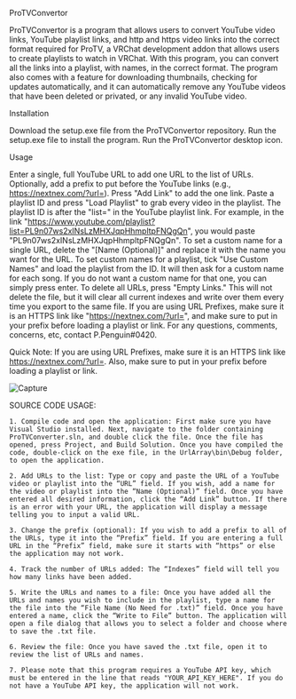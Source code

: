 ProTVConvertor

ProTVConvertor is a program that allows users to convert YouTube video links, YouTube playlist links, and http and https video links into the correct format required for ProTV, a VRChat development addon that allows users to create playlists to watch in VRChat. With this program, you can convert all the links into a playlist, with names, in the correct format. The program also comes with a feature for downloading thumbnails, checking for updates automatically, and it can automatically remove any YouTube videos that have been deleted or privated, or any invalid YouTube video.

Installation

Download the setup.exe file from the ProTVConvertor repository.
Run the setup.exe file to install the program.
Run the ProTVConvertor desktop icon.

Usage

Enter a single, full YouTube URL to add one URL to the list of URLs.
Optionally, add a prefix to put before the YouTube links (e.g., https://nextnex.com/?url=).
Press "Add Link" to add the one link.
Paste a playlist ID and press "Load Playlist" to grab every video in the playlist. The playlist ID is after the "list=" in the YouTube playlist link. For example, in the link "https://www.youtube.com/playlist?list=PL9n07ws2xINsLzMHXJqpHhmpltpFNQgQn", you would paste "PL9n07ws2xINsLzMHXJqpHhmpltpFNQgQn".
To set a custom name for a single URL, delete the "[Name (Optional)]" and replace it with the name you want for the URL.
To set custom names for a playlist, tick "Use Custom Names" and load the playlist from the ID. It will then ask for a custom name for each song. If you do not want a custom name for that one, you can simply press enter.
To delete all URLs, press "Empty Links." This will not delete the file, but it will clear all current indexes and write over them every time you export to the same file.
If you are using URL Prefixes, make sure it is an HTTPS link like "https://nextnex.com/?url=", and make sure to put in your prefix before loading a playlist or link.
For any questions, comments, concerns, etc, contact P.Penguin#0420.

Quick Note: If you are using URL Prefixes, make sure it is an HTTPS link like https://nextnex.com/?url=. Also, make sure to put in your prefix before loading a playlist or link.

![Capture](https://user-images.githubusercontent.com/114284668/231539397-33625ca8-50d0-43b6-90b6-d9dacbd23e32.PNG)

SOURCE CODE USAGE:

	1. Compile code and open the application: First make sure you have Visual Studio installed. Next, navigate to the folder containing ProTVConverter.sln, and double click the file. Once the file has opened, press Project, and Build Solution. Once you have compiled the code, double-click on the exe file, in the UrlArray\bin\Debug folder, to open the application.
	
	2. Add URLs to the list: Type or copy and paste the URL of a YouTube video or playlist into the “URL” field. If you wish, add a name for the video or playlist into the “Name (Optional)” field. Once you have entered all desired information, click the “Add Link” button. If there is an error with your URL, the application will display a message telling you to input a valid URL.

	3. Change the prefix (optional): If you wish to add a prefix to all of the URLs, type it into the “Prefix” field. If you are entering a full URL in the “Prefix” field, make sure it starts with “https” or else the application may not work.

	4. Track the number of URLs added: The “Indexes” field will tell you how many links have been added.

	5. Write the URLs and names to a file: Once you have added all the URLs and names you wish to include in the playlist, type a name for the file into the “File Name (No Need for .txt)” field. Once you have entered a name, click the “Write to File” button. The application will open a file dialog that allows you to select a folder and choose where to save the .txt file.

	6. Review the file: Once you have saved the .txt file, open it to review the list of URLs and names.

	7. Please note that this program requires a YouTube API key, which must be entered in the line that reads "YOUR_API_KEY_HERE". If you do not have a YouTube API key, the application will not work.
